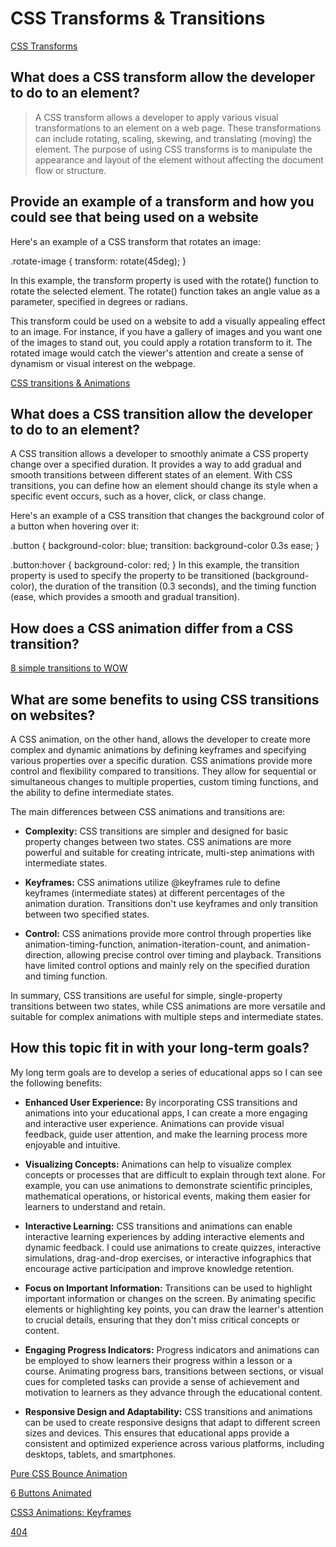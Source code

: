 # CSS Transforms & Transitions

[CSS Transforms](http://learn.shayhowe.com/advanced-html-css/css-transforms/)

## What does a CSS transform allow the developer to do to an element?

> A CSS transform allows a developer to apply various visual transformations to an element on a web page. These transformations can include rotating, scaling, skewing, and translating (moving) the element. The purpose of using CSS transforms is to manipulate the appearance and layout of the element without affecting the document flow or structure.

## Provide an example of a transform and how you could see that being used on a website

Here's an example of a CSS transform that rotates an image:

.rotate-image {
  transform: rotate(45deg);
}

In this example, the transform property is used with the rotate() function to rotate the selected element. The rotate() function takes an angle value as a parameter, specified in degrees or radians.

This transform could be used on a website to add a visually appealing effect to an image. For instance, if you have a gallery of images and you want one of the images to stand out, you could apply a rotation transform to it. The rotated image would catch the viewer's attention and create a sense of dynamism or visual interest on the webpage.

[CSS transitions & Animations](http://learn.shayhowe.com/advanced-html-css/transitions-animations/)

## What does a CSS transition allow the developer to do to an element?

A CSS transition allows a developer to smoothly animate a CSS property change over a specified duration. It provides a way to add gradual and smooth transitions between different states of an element. With CSS transitions, you can define how an element should change its style when a specific event occurs, such as a hover, click, or class change.

Here's an example of a CSS transition that changes the background color of a button when hovering over it:

.button {
  background-color: blue;
  transition: background-color 0.3s ease;
}

.button:hover {
  background-color: red;
}
In this example, the transition property is used to specify the property to be transitioned (background-color), the duration of the transition (0.3 seconds), and the timing function (ease, which provides a smooth and gradual transition).

## How does a CSS animation differ from a CSS transition?

[8 simple transitions to WOW](http://www.webdesignerdepot.com/2014/05/8-simple-css3-transitions-that-will-wow-your-users)

## What are some benefits to using CSS transitions on websites?

A CSS animation, on the other hand, allows the developer to create more complex and dynamic animations by defining keyframes and specifying various properties over a specific duration. CSS animations provide more control and flexibility compared to transitions. They allow for sequential or simultaneous changes to multiple properties, custom timing functions, and the ability to define intermediate states.

The main differences between CSS animations and transitions are:

- **Complexity:** CSS transitions are simpler and designed for basic property changes between two states. CSS animations are more powerful and suitable for creating intricate, multi-step animations with intermediate states.

- **Keyframes:** CSS animations utilize @keyframes rule to define keyframes (intermediate states) at different percentages of the animation duration. Transitions don't use keyframes and only transition between two specified states.

- **Control:** CSS animations provide more control through properties like animation-timing-function, animation-iteration-count, and animation-direction, allowing precise control over timing and playback. Transitions have limited control options and mainly rely on the specified duration and timing function.

In summary, CSS transitions are useful for simple, single-property transitions between two states, while CSS animations are more versatile and suitable for complex animations with multiple steps and intermediate states.

## How this topic fit in with your long-term goals?

My long term goals are to develop a series of educational apps so I can see the following benefits:

- **Enhanced User Experience:** By incorporating CSS transitions and animations into your educational apps, I can create a more engaging and interactive user experience. Animations can provide visual feedback, guide user attention, and make the learning process more enjoyable and intuitive.

- **Visualizing Concepts:** Animations can help to visualize complex concepts or processes that are difficult to explain through text alone. For example, you can use animations to demonstrate scientific principles, mathematical operations, or historical events, making them easier for learners to understand and retain.

- **Interactive Learning:** CSS transitions and animations can enable interactive learning experiences by adding interactive elements and dynamic feedback. I could use animations to create quizzes, interactive simulations, drag-and-drop exercises, or interactive infographics that encourage active participation and improve knowledge retention.

- **Focus on Important Information:** Transitions can be used to highlight important information or changes on the screen. By animating specific elements or highlighting key points, you can draw the learner's attention to crucial details, ensuring that they don't miss critical concepts or content.

- **Engaging Progress Indicators:** Progress indicators and animations can be employed to show learners their progress within a lesson or a course. Animating progress bars, transitions between sections, or visual cues for completed tasks can provide a sense of achievement and motivation to learners as they advance through the educational content.

- **Responsive Design and Adaptability:** CSS transitions and animations can be used to create responsive designs that adapt to different screen sizes and devices. This ensures that  educational apps provide a consistent and optimized experience across various platforms, including desktops, tablets, and smartphones.

[Pure CSS Bounce Animation](http://codepen.io/dp_lewis/pen/gCfBv)

[6 Buttons Animated](http://codepen.io/retyui/pen/ByoaXV)

[CSS3 Animations: Keyframes](http://codepen.io/akshaychauhan/pen/oAfae)

[404](http://codepen.io/kieranfivestars/pen/MYdQxX)
